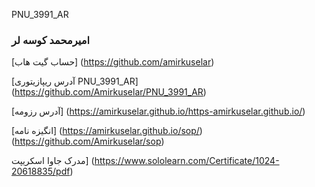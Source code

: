 PNU_3991_AR
### امیرمحمد کوسه لر
[حساب گیت هاب]
(https://github.com/amirkuselar)

[آدرس ریپازیتوری PNU_3991_AR]
(https://github.com/Amirkuselar/PNU_3991_AR)

[آدرس رزومه]
(https://amirkuselar.github.io/https-amirkuselar.github.io/)

[انگیزه نامه]
(https://amirkuselar.github.io/sop/)
(https://github.com/Amirkuselar/sop)

مدرک جاوا اسکریپت]
(https://www.sololearn.com/Certificate/1024-20618835/pdf)


